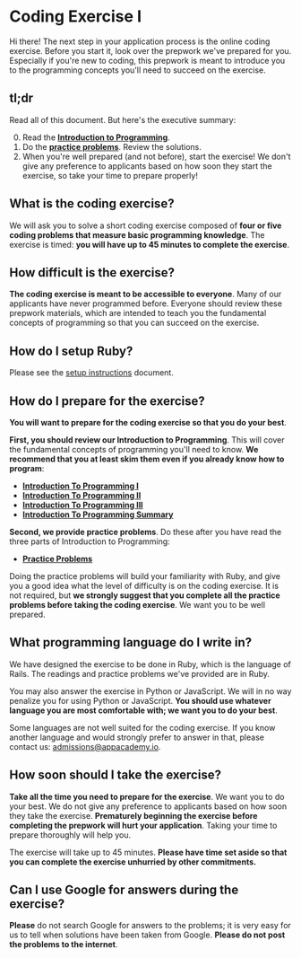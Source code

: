 # Coding Exercise I

Hi there! The next step in your application process is the online
coding exercise. Before you start it, look over the prepwork we've
prepared for you. Especially if you're new to coding, this prepwork is
meant to introduce you to the programming concepts you'll need to
succeed on the exercise.

## tl;dr

Read all of this document. But here's the executive summary:

0. Read the **[Introduction to Programming][intro-to-programming-1]**.
0. Do the **[practice problems][practice-problems]**. Review the
   solutions.
0. When you're well prepared (and not before), start the exercise! We
   don't give any preference to applicants based on how soon they
   start the exercise, so take your time to prepare properly!

## What is the coding exercise?

We will ask you to solve a short coding exercise composed of
**four or five coding problems that measure basic programming
knowledge**. The exercise is timed: **you will have up to 45 minutes
to complete the exercise**.

## How difficult is the exercise?

**The coding exercise is meant to be accessible to everyone**. Many
of our applicants have never programmed before. Everyone should review
these prepwork materials, which are intended to teach you the
fundamental concepts of programming so that you can succeed on the
exercise.

## How do I setup Ruby?

Please see the [setup instructions][setup] document.

[setup]: ./setup.md

## How do I prepare for the exercise?

**You will want to prepare for the coding exercise so that you do
your best**.

**First, you should review our Introduction to Programming**. This
will cover the fundamental concepts of programming you'll need to
know. **We recommend that you at least skim them even if you already
know how to program**:

* **[Introduction To Programming I][intro-to-programming-1]**
* **[Introduction To Programming II][intro-to-programming-2]**
* **[Introduction To Programming III][intro-to-programming-3]**
* **[Introduction To Programming Summary][intro-to-programming-summary]**

[intro-to-programming-1]: ./introduction-to-programming-1.md
[intro-to-programming-2]: ./introduction-to-programming-2.md
[intro-to-programming-3]: ./introduction-to-programming-3.md
[intro-to-programming-summary]: ./introduction-to-programming-summary.md

**Second, we provide practice problems**. Do these after you have read
the three parts of Introduction to Programming:

* **[Practice Problems][practice-problems]**

[practice-problems]: ./practice-problems

Doing the practice problems will build your familiarity with Ruby, and
give you a good idea what the level of difficulty is on the coding
exercise. It is not required, but **we strongly suggest that you
complete all the practice problems before taking the coding
exercise**. We want you to be well prepared.

## What programming language do I write in?

We have designed the exercise to be done in Ruby, which is the
language of Rails. The readings and practice problems we've provided
are in Ruby.

You may also answer the exercise in Python or JavaScript. We will in
no way penalize you for using Python or JavaScript. **You should use
whatever language you are most comfortable with; we want you to do
your best**.

Some languages are not well suited for the coding exercise. If you
know another language and would strongly prefer to answer in that,
please contact us: [admissions@appacademy.io][admissions].

[admissions]: mailto:admissions@appacademy.io

## How soon should I take the exercise?

**Take all the time you need to prepare for the exercise**. We want
you to do your best. We do not give any preference to applicants based
on how soon they take the exercise. **Prematurely beginning the
exercise before completing the prepwork will hurt your
application**. Taking your time to prepare thoroughly will help you.

The exercise will take up to 45 minutes. **Please have time set aside
so that you can complete the exercise unhurried by other
commitments.**

## Can I use Google for answers during the exercise?

**Please** do not search Google for answers to the problems; it is
very easy for us to tell when solutions have been taken from Google.
**Please do not post the problems to the internet**.
